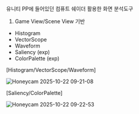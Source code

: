 유니티 PP에 들어있던 컴퓨트 쉐이더 활용한 화면 분석도구



1. Game View/Scene View 기반
- Histogram
- VectorScope
- Waveform
- Saliency (exp)
- ColorPalette (exp)



    

  
   


 
   



[Histogram/VectorScope/Waveform]

![Honeycam 2025-10-22 09-21-08](https://github.com/user-attachments/assets/5469edd7-829d-433a-8d79-7bfc097e0d02)







[Saliency/ColorPalette]

![Honeycam 2025-10-22 09-22-53](https://github.com/user-attachments/assets/d39f956d-4172-40dd-8d9b-544e9fef8bc5)














